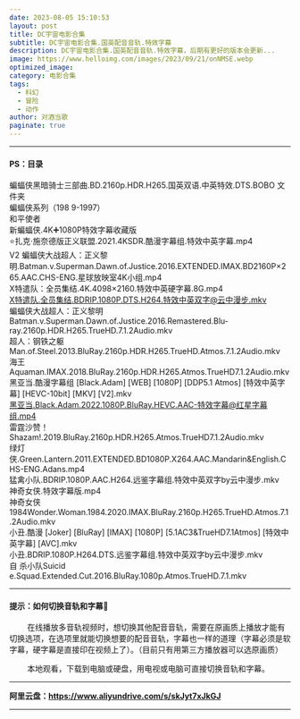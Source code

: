 ```yaml
---
date: 2023-08-05 15:10:53
layout: post
title: DC宇宙电影合集
subtitle: DC宇宙电影合集.国英配音音轨.特效字幕
description: DC宇宙电影合集.国英配音音轨.特效字幕，后期有更好的版本会更新...
image: https://www.helloimg.com/images/2023/09/21/onNMSE.webp
optimized_image: 
category: 电影合集
tags:
  - 科幻
  - 冒险
  - 动作
author: 对酒当歌
paginate: true
---
```



---

#### PS：目录

蝙蝠侠黑暗骑士三部曲.BD.2160p.HDR.H265.国英双语.中英特效.DTS.BOBO 文件夹  
蝙蝠侠系列（198 9-1997）  
和平使者  
新蝙蝠侠.4K➕1080P特效字幕收藏版  
⭐扎克·施奈德版正义联盟.2021.4KSDR.酷漫字幕组.特效中英字幕.mp4  
V2 蝙蝠侠大战超人：正义黎明.Batman.v.Superman.Dawn.of.Justice.2016.EXTENDED.IMAX.BD2160P×265.AAC.CHS-ENG.星球放映室4K小组.mp4  
X特遣队：全员集结.4K.4098×2160.特效中英硬字幕.8G.mp4  
X特遣队.全员集结.BDRIP.1080P.DTS.H264.特效中英双字@云中漫步.mkv  
蝙蝠侠大战超人：正义黎明Batman.v.Superman.Dawn.of.Justice.2016.Remastered.Blu-ray.2160p.HDR.H265.TrueHD.7.1.2Audio.mkv  
超人：钢铁之躯Man.of.Steel.2013.BluRay.2160p.HDR.H265.TrueHD.Atmos.7.1.2Audio.mkv  
海王Aquaman.IMAX.2018.BluRay.2160p.HDR.H265.Atmos.TrueHD7.1.2Audio.mkv  
黑亚当.酷漫字幕组 [Black.Adam] [WEB] [1080P] [DDP5.1 Atmos] [特效中英字幕] [HEVC-10bit] [MKV] [V2].mkv  
黑亚当.Black.Adam.2022.1080P.BluRay.HEVC.AAC-特效字幕@红星字幕组.mp4  
雷霆沙赞！Shazam!.2019.BluRay.2160p.HDR.H265.Atmos.TrueHD7.1.2Audio.mkv  
绿灯侠.Green.Lantern.2011.EXTENDED.BD1080P.X264.AAC.Mandarin&English.CHS-ENG.Adans.mp4  
猛禽小队.BDRIP.1080P.AAC.H264.远鉴字幕组.特效中英双字by云中漫步.mkv  
神奇女侠.特效字幕版.mp4  
神奇女侠1984Wonder.Woman.1984.2020.IMAX.BluRay.2160p.H265.TrueHD.Atmos.7.1.2Audio.mkv  
小丑.酷漫 [Joker] [BluRay] [IMAX] [1080P] [5.1AC3&TrueHD7.1Atmos] [特效中英字幕] [AVC].mkv  
小丑.BDRIP.1080P.H264.DTS.远鉴字幕组.特效中英双字by云中漫步.mkv  
自 杀小队Suicid e.Squad.Extended.Cut.2016.BluRay.1080p.Atmos.TrueHD.7.1.mkv  

---

#### 提示：如何切换音轨和字幕🔔

　　 在线播放多音轨视频时，想切换其他配音音轨，需要在原画质上播放才能有切换选项，在选项里就能切换想要的配音音轨，字幕也一样的道理（字幕必须是软字幕，硬字幕是直接印在视频上了）。（目前只有用第三方播放器可以选原画质）

　　 本地观看，下载到电脑或硬盘，用电视或电脑可直接切换音轨和字幕。

---

**阿里云盘：<https://www.aliyundrive.com/s/skJyt7xJkGJ>**

---
